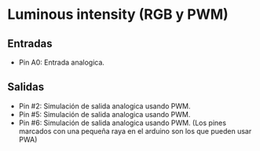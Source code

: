 # Luminous intensity (RGB y PWM)

## Entradas

- Pin A0: Entrada analogica.

## Salidas

- Pin #2: Simulación de salida analogica usando PWM.
- Pin #5: Simulación de salida analogica usando PWM.
- Pin #6: Simulación de salida analogica usando PWM.
(Los pines marcados con una pequeña raya en el arduino son los que pueden usar PWA)